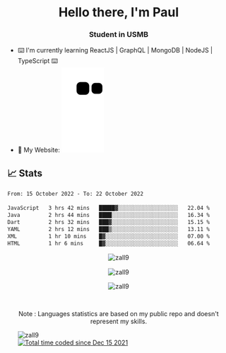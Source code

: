 <h1 align="center">Hello there, I'm Paul</h1> 
<h3 align="center">Student in USMB </h3>

- ⌨️ I'm currently learning ReactJS | GraphQL | MongoDB | NodeJS | TypeScript ⌨️
- 🔎 My Website: <a href="" ></a>
![Alt text](https://raw.githubusercontent.com/zall9/zall9/output/github-contribution-grid-snake.svg)

## 📈 Stats



<!--START_SECTION:waka-->

```text
From: 15 October 2022 - To: 22 October 2022

JavaScript   3 hrs 42 mins   █████▓░░░░░░░░░░░░░░░░░░░   22.04 %
Java         2 hrs 44 mins   ████░░░░░░░░░░░░░░░░░░░░░   16.34 %
Dart         2 hrs 32 mins   ███▓░░░░░░░░░░░░░░░░░░░░░   15.15 %
YAML         2 hrs 12 mins   ███▒░░░░░░░░░░░░░░░░░░░░░   13.11 %
XML          1 hr 10 mins    █▓░░░░░░░░░░░░░░░░░░░░░░░   07.00 %
HTML         1 hr 6 mins     █▓░░░░░░░░░░░░░░░░░░░░░░░   06.64 %
```

<!--END_SECTION:waka-->
<p align="center">
  <img align="center" src="https://github-readme-stats.vercel.app/api?username=zall9&show_icons=true&locale=en&theme=tokyonight " alt="zall9" />
</p>
<p  align="center"><img align="center" src="https://github-readme-streak-stats.herokuapp.com/?user=zall9&theme=tokyonight" alt="zall9" /></p>
<p  align="center"><img align="center" src="https://github-readme-stats.vercel.app/api/top-langs?username=zall9&show_icons=true&locale=en&layout=compact&theme=tokyonight" alt="zall9" /></p>
<br>
<p  align="center">Note : Languages statistics are based on my public repo and doesn't represent my skills.</p>
<p>
  <ul style="list-style-type: none;">
    <li align="left"><img src="https://komarev.com/ghpvc/?username=zall9&label=Profile%20views&color=0e75b6&style=for-the-badge" alt="zall9" /></li>
    <li align="left"> <a href="https://wakatime.com/@7e787948-bc72-4702-af7b-d57420a332e8"><img src="https://wakatime.com/badge/user/7e787948-bc72-4702-af7b-d57420a332e8.svg?style=for-the-badge" alt="Total time coded since Dec 15 2021" /></a> </li>
  </ul>
</p>


